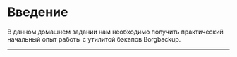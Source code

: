 # **Введение**

В данном домашнем задании нам необходимо получить практический начальный опыт работы с утилитой бэкапов Borgbackup.

---
